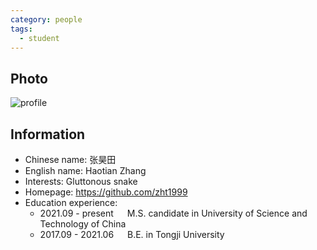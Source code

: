 ```yaml
---
category: people
tags:
  - student
---
```


## Photo

![profile](https://user-images.githubusercontent.com/116997215/198896693-3e6f6f79-e15a-40d5-862c-d2525c5dbccb.jpg)

## Information

- Chinese name: 张昊田
- English name: Haotian Zhang
- Interests: Gluttonous snake
- Homepage: <https://github.com/zht1999>
- Education experience:
    - 2021.09 - present  &emsp;  M.S. candidate in University of Science and Technology of China
    - 2017.09 - 2021.06  &emsp;  B.E. in Tongji University
